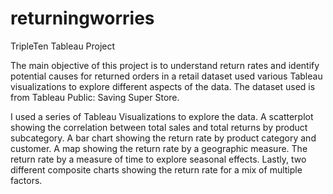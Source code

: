 # returningworries
TripleTen Tableau Project

The main objective of this project is to understand return rates and identify potential causes for returned orders in a retail dataset used various Tableau visualizations to explore different aspects of the data. The dataset used is from Tableau Public: Saving Super Store. 

I used a series of Tableau Visualizations to explore the data. 
A scatterplot showing the correlation between total sales and total returns by product subcategory. 
A bar chart showing the return rate by product category and customer. 
A map showing the return rate by a geographic measure. 
The return rate by a measure of time to explore seasonal effects.
Lastly, two different composite charts showing the return rate for a mix of multiple factors. 
